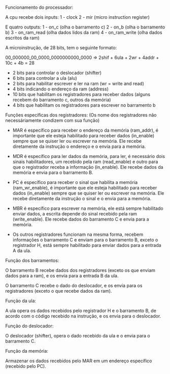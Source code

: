 Funcionamento do processador:

A cpu recebe dois inputs:
1 - clock
2 - mir (micro instruction register)

E quatro outputs:
1 - on_c (olha o barramento c)
2 - on_b (olha o barramento b)
3 - on_ram_read (olha dados lidos da ram)
4 - on_ram_write (olha dados escritos da ram)

A microinstrução, de 28 bits, tem o seguinte formato:

00_000000_00_0000_0000000000_0000 => 2shif + 6ula + 2wr + 4addr + 10c + 4b = 28

- 2 bits para controlar o deslocador (shifter)
- 6 bits para controlar a ula (alu)
- 2 bits para habilitar escrever e ler na ram (wr = write and read)
- 4 bits indicando o endereço da ram (address)
- 10 bits que habilitam os registradores para receber dados (alguns recebem do barramento c, outros da memória)
- 4 bits que habilitam os registradores para escrever no barramento b

Funções específicas dos registradores:
(Os nome dos registradores não necessáriamente condizem com sua função)

- MAR é específico para receber o endereço da memória (ram_addr), é importante que ele esteja habilitado para receber dados (in_enable) sempre que se quiser ler ou escrever na memória. Ele recebe diretamente da instrução o endereço e o envia para a memória.

- MDR é específico para ler dados da memória, para ler, é necessário dois sinais habilitadores, um recebido pela ram (read_enable) e outro para que o registrador receba a informação (in_enable). Ele recebe dados da memória e envia para o barramento B.

- PC é específico para receber o sinal que habilita a memória (ram_wr_enable), é importante que ele esteja habilitado para receber dados (in_enable) sempre que se quiser ler ou escrever na memória. Ele recebe diretamente da instrução o sinal e o envia para a memória.

- MBR é específico para escrever na memória, ele está sempre habilitado enviar dados, a escrita depende do sinal recebido pela ram (write_enable). Ele recebe dados do barramento C e envia para a memória.

- Os outros registradores funcionam na mesma forma, recebem informações o barramento C e enviam para o barramento B, exceto o registrador H, está sempre habilitado para enviar dados para a entrada A da ula.

Função dos barramentos:

O barramento B recebe dados dos registradores (exceto os que enviam dados para a ram), e os envia para a entrada B da ula.

O barramento C recebe o dado do deslocador, e os envia para os registradores (exceto o que recebe dados da ram).

Função da ula:

A ula opera os dados recebidos pelo registrador H e o barramento B, de acordo com o código recebido na instrução, e os envia para o deslocador.

Função do deslocador:

O deslocador (shifter), opera o dado recebido da ula e o envia para o barramento C.

Função da memória:

Armazenar os dados recebidos pelo MAR em um endereço específico (recebido pelo PC).